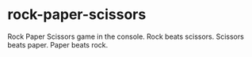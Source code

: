 # rock-paper-scissors

Rock Paper Scissors game in the console.
Rock beats scissors.
Scissors beats paper.
Paper beats rock.
